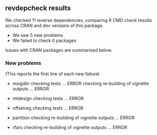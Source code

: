 ## revdepcheck results

We checked 11 reverse dependencies, comparing R CMD check results across CRAN and dev versions of this package.

 * We saw 5 new problems
 * We failed to check 0 packages

Issues with CRAN packages are summarised below.

### New problems
(This reports the first line of each new failure)

* msigdbr
  checking tests ... ERROR
  checking re-building of vignette outputs ... ERROR

* mtdesign
  checking tests ... ERROR

* offsetreg
  checking tests ... ERROR

* partition
  checking re-building of vignette outputs ... ERROR

* rfars
  checking re-building of vignette outputs ... ERROR

